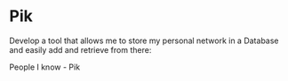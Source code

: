 # Pik

Develop a tool that allows me to store my personal network in a Database and easily add and retrieve from there:

People I know - Pik
